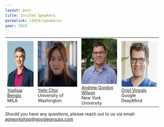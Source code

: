 ```yaml
---
layout: post
title: Invited Speakers
permalink: /2024/speakers/
year: 2024
---
```


<table>
  <tr>
    <td> 
      <img src="/images/people/YoshuaBengio.jpg?raw=true" alt="1" width=auto height=150px><br/>
      <a href="https://yoshuabengio.org">Yoshua Bengio</a><br/>
      MILA
    </td>
    <td> 
      <img src="/images/people/YejinChoi.jpg?raw=true" alt="1" width=auto height=150px><br/>
      <a href="https://homes.cs.washington.edu/~yejin/">Yejin Choi</a><br/>
      University of Washington
    </td>
    <td> 
      <img src="/images/people/Andrew Gordon Wilson.jpeg?raw=true" alt="1" width=auto height=150px><br/>
      <a href="https://cims.nyu.edu/~andrewgw/">Andrew Gordon Wilson</a><br/>
      New York University
    </td>
    <td> 
      <img src="/images/people/oriol.jpg?raw=true" alt="1" width=auto height=150px><br/>
      <a href="https://research.google/people/oriol-vinyals/">Oriol Vinyals</a><br/>
      Google DeepMind
    </td>
  </tr>
</table>


Should you have any questions, please reach out to us via email:<br>
[agiworkshop@googlegroups.com](mailto:agiworkshop@googlegroups.com)

